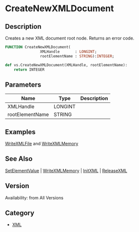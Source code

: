 # CreateNewXMLDocument

## Description
Creates a new XML document root node. Returns an error code.

```pascal
FUNCTION CreateNewXMLDocument(
				XMLHandle       : LONGINT;
				rootElementName : STRING):INTEGER;
```

```python
def vs.CreateNewXMLDocument(XMLHandle, rootElementName):
    return INTEGER
```

## Parameters
|Name|Type|Description|
|---|---|---|
|XMLHandle|LONGINT|   |
|rootElementName|STRING|   |

## Examples
[WriteXMLFile](WriteXMLFile.md) and [WriteXMLMemory](WriteXMLMemory.md)

## See Also
[SetElementValue](SetElementValue.md) | [WriteXMLMemory](WriteXMLMemory.md) | [InitXML](InitXML.md) | [ReleaseXML](ReleaseXML.md)

## Version
Availability: from All Versions

## Category
* [XML](../Categories/XML.md)
